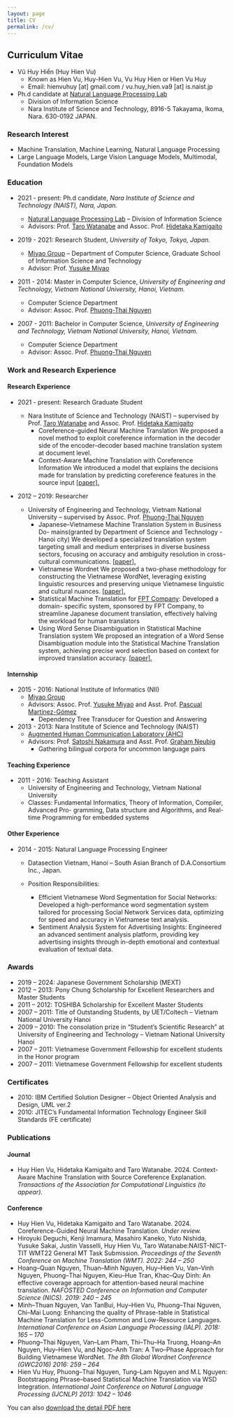 ```yaml
---
layout: page
title: CV
permalink: /cv/
---
```



## Curriculum Vitae
- Vũ Huy Hiển (Huy Hien Vu)
  -  Known as Hien Vu, Huy-Hien Vu, Vu Huy Hien or Hien Vu Huy
  -  Email: hienvuhuy [at] gmail.com / vu.huy\_hien.va9 [at] is.naist.jp
- Ph.d candidate at [Natural Language Processing Lab](https://nlp.naist.jp/en)
  - Division of Information Science
  - Nara Institute of Science and Technology, 8916-5 Takayama, Ikoma, Nara. 630-0192 JAPAN.

### Research Interest
- Machine Translation, Machine Learning, Natural Language Processing
- Large Language Models, Large Vision Language Models, Multimodal, Foundation Models
  
### Education

- 2021 - present: Ph.d candidate, _Nara Institute of Science and Technology (NAIST), Nara, Japan._
  - [Natural Language Processing Lab](https://nlp.naist.jp/en) – Division of Information Science
  - Advisors: Prof. [Taro Watanabe](https://sites.google.com/site/tarowtnb/) and Assoc. Prof. [Hidetaka Kamigaito](https://sites.google.com/site/hidetakakamigaito/home)

- 2019 - 2021: Research Student, _University of Tokyo, Tokyo, Japan._
  - [Miyao Group](https://mynlp.is.s.u-tokyo.ac.jp/en/) – Department of Computer Science, Graduate School of Information Science and Technology
  - Advisor: Prof. [Yusuke Miyao](http://researchmap.jp/yusuke/)

- 2011 - 2014: Master in Computer Science, _University of Engineering and Technology, Vietnam National University, Hanoi, Vietnam._
  - Computer Science Department
  - Advisor: Assoc. Prof. [Phuong-Thai Nguyen](http://uet.vnu.edu.vn/~thainp/index.htm)

- 2007 - 2011: Bachelor in Computer Science, _University of Engineering and Technology, Vietnam National University, Hanoi, Vietnam._
  - Computer Science Department
  - Advisor: Assoc. Prof. [Phuong-Thai Nguyen](http://uet.vnu.edu.vn/~thainp/index.htm)


### Work and Research Experience
#### Research Experience
- 2021 - present: Research Graduate Student
  - Nara Institute of Science and Technology (NAIST) – supervised by Prof. [Taro Watanabe](https://sites.google.com/site/tarowtnb/) and Assoc. Prof. [Hidetaka Kamigaito](https://sites.google.com/site/hidetakakamigaito/home)
    - Coreference-guided Neural Machine Translation We proposed a novel method to exploit coreference information in the decoder side of the encoder–decoder based machine translation system at document level.
    - Context-Aware Machine Translation with Coreference Information We introduced a model that explains the decisions made for translation by predicting coreference features in the source input [\[paper\].](https://arxiv.org/abs/2404.19505)

- 2012 – 2019: Researcher
  - University of Engineering and Technology, Vietnam National University – supervised by Assoc. Prof. [Phuong-Thai Nguyen](http://uet.vnu.edu.vn/~thainp/index.htm)
    - Japanese–Vietnamese Machine Translation System in Business Do- mains(granted by Department of Science and Technology - Hanoi city) We developed a specialized translation system targeting small and medium enterprises in diverse business sectors, focusing on accuracy and ambiguity resolution in cross-cultural communications. [\[paper\].](https://ieeexplore.ieee.org/abstract/document/9023793)
    - Vietnamese Wordnet We proposed a two-phase methodology for constructing the Vietnamese WordNet, leveraging existing linguistic resources and preserving unique Vietnamese linguistic and cultural nuances. [\[paper\].](https://aclanthology.org/2016.gwc-1.38.pdf)
    - Statistical Machine Translation for [FPT Company](https://fpt.vn): Developed a domain- specific system, sponsored by FPT Company, to streamline Japanese document translation, effectively halving the workload for human translators
    - Using Word Sense Disambiguation in Statistical Machine Translation system We proposed an integration of a Word Sense Disambiguation module into the Statistical Machine Translation system, achieving precise word selection based on context for improved translation accuracy. [\[paper\].](https://aclanthology.org/I13-1143.pdf)

#### Internship
- 2015 - 2016: National Institute of Informatics (NII)
  - [Miyao Group](https://mynlp.is.s.u-tokyo.ac.jp/en/)   
  - Advisors: Assoc. Prof. [Yusuke Miyao](http://researchmap.jp/yusuke/) and Asst. Prof. [Pascual Martínez-Gómez](http://researchmap.jp/pascual/?lang=english)
    - Dependency Tree Transducer for Question and Answering
- 2013 - 2013: Nara Institute of Science and Technology (NAIST)
  - [Augmented Human Communication Laboratory (AHC)](https://ahcweb01.naist.jp/en/)
  - Advisors: Prof. [Satoshi Nakamura](https://ahclab.naist.jp/Prof.Nakamura/index_e.html) and Asst. Prof. [Graham Neubig](https://www.phontron.com/index.php)
    - Gathering bilingual corpora for uncommon language pairs

#### Teaching Experience
- 2011 - 2016: Teaching Assistant
  - University of Engineering and Technology, Vietnam National University
  - Classes: Fundamental Informatics, Theory of Information, Compiler, Advanced Pro- gramming, Data structure and Algorithms, and Real-time Programming for embedded systems

#### Other Experience
- 2014 - 2015: Natural Language Processing Engineer
  - Datasection Vietnam, Hanoi – South Asian Branch of D.A.Consortium Inc., Japan.
  - Position Responsibilities:

    - Efficient Vietnamese Word Segmentation for Social Networks: Developed a high-performance word segmentation system tailored for processing Social Network Services data, optimizing for speed and accuracy in Vietnamese text analysis.
    - Sentiment Analysis System for Advertising Insights: Engineered an advanced sentiment analysis platform, providing key advertising insights through in-depth emotional and contextual evaluation of textual data.

### Awards
- 2019 – 2024: Japanese Government Scholarship (MEXT)
- 2012 – 2013: Pony Chung Scholarship for Excellent Researchers and Master Students
- 2011 – 2012: TOSHIBA Scholarship for Excellent Master Students
- 2007 – 2011: Title of Outstanding Students, by UET/Coltech – Vietnam National University Hanoi
- 2009 – 2010: The consolation prize in “Student’s Scientific Research” at University of Engineering and Technology – Vietnam National University Hanoi
- 2007 – 2011: Vietnamese Government Fellowship for excellent students in the Honor program 
- 2007 – 2011: Vietnamese Government Fellowship for excellent students

### Certificates
- 2010: IBM Certified Solution Designer – Object Oriented Analysis and Design, UML ver.2
- 2010: JITEC’s Fundamental Information Technology Engineer Skill Standards (FE certificate)

### Publications
#### Journal
-  Huy Hien Vu, Hidetaka Kamigaito and Taro Watanabe. 2024. Context-Aware Machine Translation with Source Coreference Explanation. _Transactions of the Association for Computational Linguistics (to appear)._

#### Conference
-  Huy Hien Vu, Hidetaka Kamigaito and Taro Watanabe. 2024. Coreference-Guided Neural Machine Translation. _Under review._
- Hiroyuki Deguchi, Kenji Imamura, Masahiro Kaneko, Yuto Nishida, Yusuke Sakai, Justin Vasselli, Huy Hien Vu, Taro Watanabe:NAIST-NICT-TIT WMT22 General MT Task Submission. _Proceedings of the Seventh Conference on Machine Translation (WMT). 2022: 244 – 250_
- Hoang–Quan Nguyen, Thuan–Minh Nguyen, Huy–Hien Vu, Van–Vinh Nguyen, Phuong–Thai Nguyen, Kieu–Hue Tran, Khac–Quy Dinh: An effective coverage approach for attention-based neural machine translation. _NAFOSTED Conference on Information and Computer Science (NICS). 2019: 240 – 245_
- Minh–Thuan Nguyen, Van TanBui, Huy–Hien Vu, Phuong–Thai Nguven, Chi–Mai Luong: Enhancing the quality of Phrase-table in Statistical Machine Translation for Less-Common and Low-Resource Languages. _International Conference on Asian Language Processing (IALP). 2018: 165 – 170_
- Phuong–Thai Nguyen, Van–Lam Pham, Thi–Thu–Ha Truong, Hoang–An Nguyen, Huy–Hien Vu, and Ngoc–Anh Tran: A Two–Phase Approach for Building Vietnamese WordNet. _The 8th Global Wordnet Conference (GWC2016) 2016: 259 – 264_
- Hien Vu Huy, Phuong–Thai Nguyen, Tung–Lam Nguyen and M.L Nguyen: Bootstrapping Phrase–based Statistical Machine Translation via WSD Integration. _International Joint Conference on Natural Language Processing (IJCNLP) 2013: 1042 – 1046_





You can also [download the detail PDF here](https://u.pcloud.link/publink/show?code=XZNxzj0ZBhecjxn1eoYc1xqaXcM9O8GBjjo7)
<!-- I embed a current version of my CV below. You can also [download the PDF here](https://www.dropbox.com/s/30ah9tgxevj1vl9/svm-cv.pdf). -->

<!-- {% include embedpdf.html code="30ah9tgxevj1vl9/svm-cv.pdf" width=100 height=800 %} -->


